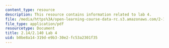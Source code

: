 ```yaml
---
content_type: resource
description: This resource contains information related to lab 4.
file: /media/https%3A/open-learning-course-data-rc.s3.amazonaws.com/2-14-analysis-and-design-of-feedback-control-systems-spring-2014/b0be8a14319de9b330e2fc53a2301f35_MIT2_14S14_Lab_4.pdf
file_type: application/pdf
resourcetype: Document
title: 2.14/2.140 Lab 4
uid: b0be8a14-319d-e9b3-30e2-fc53a2301f35
---
```

